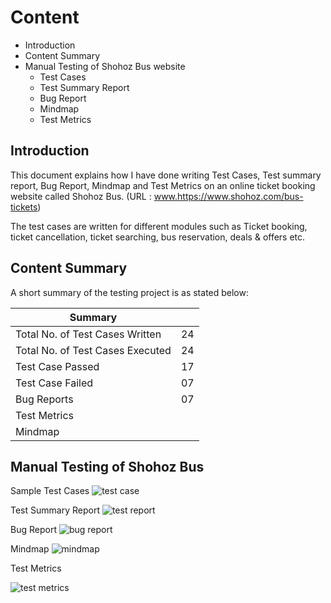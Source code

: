 # Content
- Introduction
- Content Summary
- Manual Testing of Shohoz Bus website
  - Test Cases
  - Test Summary Report
  - Bug Report
  - Mindmap
  - Test Metrics

## Introduction
This document explains how I have done writing Test Cases, Test summary report, Bug Report, Mindmap and Test Metrics on an online ticket booking website called Shohoz Bus. (URL : www.https://www.shohoz.com/bus-tickets)

The test cases are written for different modules such as Ticket booking, ticket cancellation, ticket searching, bus reservation, deals & offers etc.

## Content Summary
A short summary of the testing project is as stated below:

| Summary |  |
| ------ | ------ |
| Total No. of Test Cases Written | 24 |
| Total No. of Test Cases Executed  | 24 |
| Test Case Passed | 17 |
| Test Case Failed | 07 |
| Bug Reports | 07 |
| Test Metrics | 
| Mindmap |

## Manual Testing of Shohoz Bus
Sample Test Cases
![test case](https://user-images.githubusercontent.com/121681949/234535798-1c87206e-cfba-430f-99cd-9b90e943c7ab.JPG)

Test Summary Report
![test report](https://user-images.githubusercontent.com/121681949/234536636-49dab4e8-823a-45a4-bdd5-a64a2dcaad1e.JPG)

Bug Report
![bug report](https://user-images.githubusercontent.com/121681949/234536025-38d8b362-f9c1-41af-b287-9502cd6fcd92.JPG)

Mindmap
![mindmap](https://user-images.githubusercontent.com/121681949/234536159-a451737b-3da6-44c8-99cf-e1a25cc407e8.JPG)

Test Metrics 

![test metrics](https://user-images.githubusercontent.com/121681949/234536894-a1a3c33d-3083-462d-a36b-106b4da8f16b.JPG)
